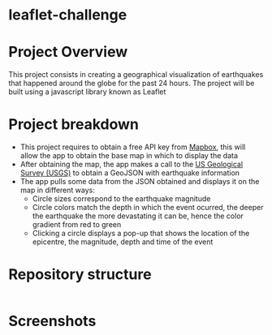 # leaflet-challenge

# Project Overview

This project consists in creating a geographical visualization of earthquakes that happened around the globe for the past 24 hours. The project will be built using a javascript library known as Leaflet

# Project breakdown
- This project requires to obtain a free API key from [Mapbox](https://www.mapbox.com/), this will allow the app to obtain the base map in which to display the data
- After obtaining the map, the app makes a call to the [US Geological Survey (USGS)](https://earthquake.usgs.gov/) to obtain a GeoJSON with earthquake information
- The app pulls some data from the JSON obtained and displays it on the map in different ways:
    - Circle sizes correspond to the earthquake magnitude
    - Circle colors match the depth in which the event ocurred, the deeper the earthquake the more devastating it can be, hence the color gradient from red to green
    - Clicking a circle displays a pop-up that shows the location of the epicentre, the magnitude, depth and time of the event

# Repository structure
````bash

````

# Screenshots


